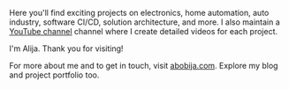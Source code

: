 Here you'll find exciting projects on electronics, home automation, auto industry, software CI/CD, solution architecture, and more. I also maintain a [YouTube channel](https://youtube.com/@abobija) channel where I create detailed videos for each project.

I'm Alija. Thank you for visiting!

For more about me and to get in touch, visit [abobija.com](https://abobija.com). Explore my blog and project portfolio too.

<!--
---
![Alija's github stats](https://github-readme-stats.vercel.app/api/top-langs/?username=abobija&layout=compact&hide=html,css,cmake,makefile,scss,objective-c,batchfile&theme=radical&hide_border=true&border_radius=0&langs_count=10&cache_seconds=1800)
-->
